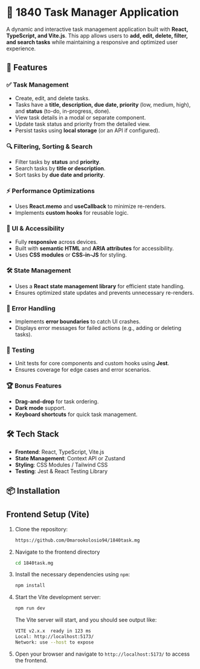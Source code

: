 # 📝 1840 Task Manager Application

A dynamic and interactive task management application built with **React, TypeScript, and Vite.js**. This app allows users to **add, edit, delete, filter, and search tasks** while maintaining a responsive and optimized user experience.

## 🚀 Features

### ✅ Task Management

- Create, edit, and delete tasks.
- Tasks have a **title, description, due date, priority** (low, medium, high), and **status** (to-do, in-progress, done).
- View task details in a modal or separate component.
- Update task status and priority from the detailed view.
- Persist tasks using **local storage** (or an API if configured).

### 🔍 Filtering, Sorting & Search

- Filter tasks by **status** and **priority**.
- Search tasks by **title or description**.
- Sort tasks by **due date and priority**.

### ⚡ Performance Optimizations

- Uses **React.memo** and **useCallback** to minimize re-renders.
- Implements **custom hooks** for reusable logic.

### 🎨 UI & Accessibility

- Fully **responsive** across devices.
- Built with **semantic HTML** and **ARIA attributes** for accessibility.
- Uses **CSS modules** or **CSS-in-JS** for styling.

### 🛠️ State Management

- Uses a **React state management library** for efficient state handling.
- Ensures optimized state updates and prevents unnecessary re-renders.

### 🐛 Error Handling

- Implements **error boundaries** to catch UI crashes.
- Displays error messages for failed actions (e.g., adding or deleting tasks).

### 🧪 Testing

- Unit tests for core components and custom hooks using **Jest**.
- Ensures coverage for edge cases and error scenarios.

### 🏆 Bonus Features

- **Drag-and-drop** for task ordering.
- **Dark mode** support.
- **Keyboard shortcuts** for quick task management.

## 🛠️ Tech Stack

- **Frontend**: React, TypeScript, Vite.js
- **State Management**: Context API or Zustand
- **Styling**: CSS Modules / Tailwind CSS
- **Testing**: Jest & React Testing Library

## 📦 Installation

## Frontend Setup (Vite)

1. Clone the repository:

   ```bash
   https://github.com/Omarookolosio94/1840task.mg
   ```

2. Navigate to the frontend directory

   ```bash
   cd 1840task.mg
   ```

3. Install the necessary dependencies using `npm`:

   ```bash
   npm install
   ```

4. Start the Vite development server:

   ```bash
   npm run dev
   ```

   The Vite server will start, and you should see output like:

   ```bash
   VITE v2.x.x  ready in 123 ms
   Local: http://localhost:5173/
   Network: use --host to expose
   ```

5. Open your browser and navigate to `http://localhost:5173/` to access the frontend.
